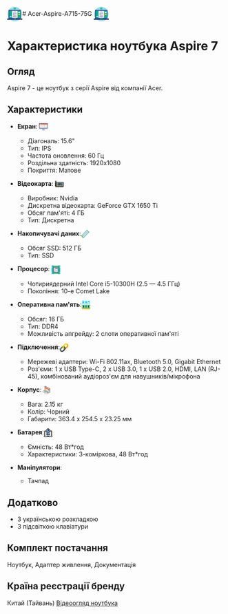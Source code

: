 <img src="icon/notcolor.svg" style="vertical-align: middle; width: 35px; height: 35px;"># Acer-Aspire-A715-75G <img src="icon/notcolor.svg" style="vertical-align: middle; width: 35px; height: 35px;">
# Характеристика ноутбука Aspire 7

## Огляд
Aspire 7 - це ноутбук з серії Aspire від компанії Acer.

## Характеристики 
- **Екран**: <img src="icon/Screen.svg" style="vertical-align: middle; width: 20px; height: 20px;">
  - Діагональ: 15.6"
  - Тип: IPS
  - Частота оновлення: 60 Гц
  - Роздільна здатність: 1920x1080
  - Покриття: Матове

- **Відеокарта**: <img src="icon/Video card.svg" alt="Відеокарта" style="vertical-align: middle; width: 20px; height: 20px;"> 
  - Виробник: Nvidia
  - Дискретна відеокарта: GeForce GTX 1650 Ti
  - Обсяг пам'яті: 4 ГБ
  - Тип: Дискретна

- **Накопичувачі даних**:<img src="icon/SSD.svg" alt="SSD" style="vertical-align: middle; width: 20px; height: 20px;">
  - Обсяг SSD: 512 ГБ
  - Тип: SSD

- **Процесор**: <img src="icon/Processor.svg" style="vertical-align: middle; width: 20px; height: 20px;">
  - Чотириядерний Intel Core i5-10300H (2.5 — 4.5 ГГц)
  - Покоління: 10-е Comet Lake

- **Оперативна пам'ять**:<img src="icon/RAM.svg" style="vertical-align: middle; width: 20px; height: 20px;">
  - Обсяг: 16 ГБ
  - Тип: DDR4
  - Можливість апгрейду: 2 слоти оперативної пам'яті

- **Підключення**:<img src="icon/Connection.svg" style="vertical-align: middle; width: 20px; height: 20px;">
  - Мережеві адаптери: Wi-Fi 802.11ax, Bluetooth 5.0, Gigabit Ethernet
  - Роз'єми: 1 x USB Type-C, 2 x USB 3.0, 1 x USB 2.0, HDMI, LAN (RJ-45), комбінований аудіороз'єм для навушників/мікрофона

- **Корпус**:<img src="icon/Laptop case.svg" style="vertical-align: middle; width: 20px; height: 20px;">
  - Вага: 2.15 кг
  - Колір: Чорний
  - Габарити: 363.4 x 254.5 x 23.25 мм

- **Батарея**:<img src="icon/Battery laptop.svg" style="vertical-align: middle; width: 20px; height: 20px;">
  - Ємність: 48 Вт*год
  - Характеристики: 3-коміркова, 48 Вт*год

- **Маніпулятори**:
  - Тачпад

## Додатково
- З українською розкладкою
- З підсвіткою клавіатури

## Комплект постачання
Ноутбук, Адаптер живлення, Документація

## Країна реєстрації бренду
Китай (Тайвань)
[Відеоогляд ноутбука](https://drive.google.com/file/d/1ZTtmV92y4a55JR3FTOYnbwCGqhAa1HRH/view?usp=sharing)
